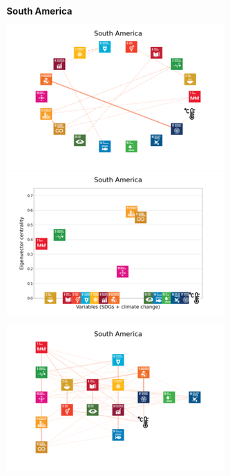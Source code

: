## South America

<img src="../South America/South America_circular_network_logos.png">
<img src="../South America/South America_eigenvector_centrality.png">
<br>
<br>
<img src="../South America/South America_multipartite_network_logos_cluster.png">
